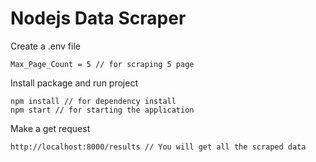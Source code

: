 # Nodejs Data Scraper

Create a .env file
```shell
Max_Page_Count = 5 // for scraping 5 page 
```


Install package and run project
```shell
npm install // for dependency install
npm start // for starting the application
```


Make a get request 
```shell
http://localhost:8000/results // You will get all the scraped data
```



